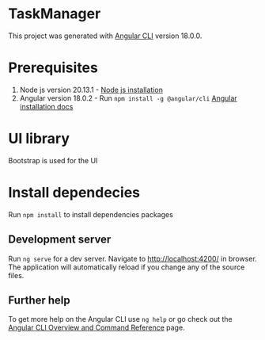 # TaskManager

This project was generated with [Angular CLI](https://github.com/angular/angular-cli) version 18.0.0.

# Prerequisites
1. Node js version 20.13.1 -  [Node js installation](https://nodejs.org/en/download/package-manager)
2. Angular version 18.0.2 -  Run `npm install -g @angular/cli`  [Angular installation docs](https://angular.dev/)

# UI library
Bootstrap is used for the UI

# Install dependecies
Run `npm install` to install dependencies packages

## Development server

Run `ng serve` for a dev server. Navigate to [http://localhost:4200/](http://localhost:4200/) in browser. 
The application will automatically reload if you change any of the source files.

## Further help

To get more help on the Angular CLI use `ng help` or go check out the [Angular CLI Overview and Command Reference](https://angular.io/cli) page.
